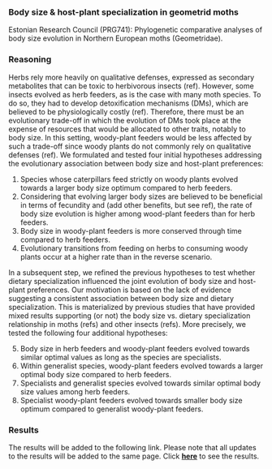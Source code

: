### Body size & host-plant specialization in geometrid moths
Estonian Research Council (PRG741): Phylogenetic comparative analyses of body size evolution in Northern European moths (Geometridae).

### Reasoning
Herbs rely more heavily on qualitative defenses, expressed as secondary metabolites that can be toxic to herbivorous insects (ref). However, some insects evolved as herb feeders, as is the case with many moth species. To do so, they had to develop detoxification mechanisms (DMs), which are believed to be physiologically costly (ref). Therefore, there must be an evolutionary trade-off in which the evolution of DMs took place at the expense of resources that would be allocated to other traits, notably to body size. In this setting, woody-plant feeders would be less affected by such a trade-off since woody plants do not commonly rely on qualitative defenses (ref). We formulated and tested four initial hypotheses addressing the evolutionary association between body size and host-plant preferences:

1. Species whose caterpillars feed strictly on woody plants evolved towards a larger body size optimum compared to herb feeders.
2. Considering that evolving larger body sizes are believed to be beneficial in terms of fecundity and (add other benefits, but see ref), the rate of body size evolution is higher among wood-plant feeders than for herb feeders.
3. Body size in woody-plant feeders is more conserved through time compared to herb feeders.
4. Evolutionary transitions from feeding on herbs to consuming woody plants occur at a higher rate than in the reverse scenario.

In a subsequent step, we refined the previous hypotheses to test whether dietary specialization influenced the joint evolution of body size and host-plant preferences. Our motivation is based on the lack of evidence suggesting a consistent association between body size and dietary specialization. This is materialized by previous studies that have provided mixed results supporting (or not) the body size vs. dietary specialization relationship in moths (refs) and other insects (refs). More precisely, we tested the following four additional hypotheses:

5. Body size in herb feeders and woody-plant feeders evolved towards similar optimal values as long as the species are specialists.
6. Within generalist species, woody-plant feeders evolved towards a larger optimal body size compared to herb feeders.
7. Specialists and generalist species evolved towards similar optimal body size values among herb feeders.
8. Specialist woody-plant feeders evolved towards smaller body size optimum compared to generalist woody-plant feeders.

### Results
The results will be added to the following link. Please note that all updates to the results will be added to the same page.
Click [**here**](03_markdown_results.md) to see the results.
